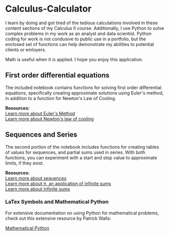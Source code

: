 # Calculus-Calculator #
I learn by doing and got tired of the tedious calculations involved in these content sections of my Calculus II course.  Additionally, I use Python to solve complex problems in my work as an analyst and data scientist. Python coding for work is not condusive to public use in a portfolio, but the enclosed set of functions can help demonstrate my abilities to potential clients or emloyers.

Math is useful when it is applied. I hope you enjoy this application.

## First order differential equations ##
The included notebook contains functions for solving first order differential equations, specifically creating approximate solutions using Euler's method, in addition to a function for Newton's Law of Cooling.

**Resources:**<br>
[Learn more about Euler's Method](https://www.youtube.com/watch?v=ukNbG7muKho)<br>
[Learn more about Newton's law of cooling](https://www.youtube.com/watch?v=_bAjWNsNrQA)<br>

## Sequences and Series ##
The second portion of the notebook includes functions for creating tables of values for sequences, and partial sums used in series.  With both functions, you can experiment with a start and stop value to approximate limits, if they exist.

**Resources:**<br>
[Learn more about sequences](https://tutorial.math.lamar.edu/classes/calcii/Sequences.aspx)<br>
[Learn more about π, an application of infinite sums](https://www.youtube.com/watch?v=d-o3eB9sfls&list=PLZHQObOWTQDMVQcT3414TcPMeEYf_VtPM)<br>
[Learn more about infinite sums](https://www.youtube.com/watch?v=XFDM1ip5HdU)

### LaTex Symbols and Mathematical Python ###
For extensive documentation on using Python for mathematical problems, check out this extensive resource by Patrick Walls:

[Mathematical Python](https://patrickwalls.github.io/mathematicalpython/)